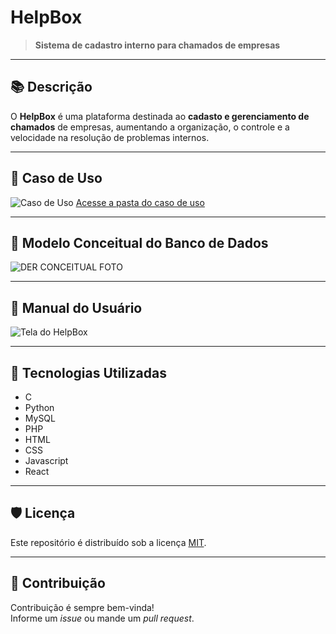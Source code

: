 # HelpBox

> **Sistema de cadastro interno para chamados de empresas**  

---

## 📚 Descrição

O **HelpBox** é uma plataforma destinada ao **cadasto e gerenciamento de chamados** de empresas, aumentando a organização, o controle e a velocidade na resolução de problemas internos.  

---

## 🔹 Caso de Uso

![Caso de Uso](https://github.com/user-attachments/assets/14961362-c99a-4772-adf4-89b03044e009) [Acesse a pasta do caso de uso](https://github.com/micaiasviola/HelpBox/tree/main/HelpBox/An%C3%A1lise)

---

## 🔹 Modelo Conceitual do Banco de Dados

![DER CONCEITUAL FOTO](https://github.com/user-attachments/assets/bf62f7bc-110a-43de-824d-549a745dd13d)


---

## 🔹 Manual do Usuário

![Tela do HelpBox](https://github.com/user-attachments/assets/720919c2-420e-4943-9aa6-e503bb8228c4)

---

## 🚀 Tecnologias Utilizadas

- C
- Python
- MySQL
- PHP
- HTML
- CSS
- Javascript
- React

---

## 🛡 Licença

Este repositório é distribuído sob a licença [MIT](LICENSE).

---

## 🤝 Contribuição

Contribuição é sempre bem-vinda!  
Informe um *issue* ou mande um *pull request*.  



